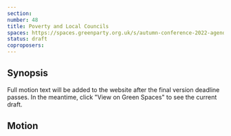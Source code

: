 ```yaml
---
section:
number: 48
title: Poverty and Local Councils
spaces: https://spaces.greenparty.org.uk/s/autumn-conference-2022-agenda-forum/?contentId=100679
status: draft
coproposers:
---
```

## Synopsis
Full motion text will be added to the website after the final version deadline passes. In the meantime, click "View on Green Spaces" to see the current draft.

## Motion
